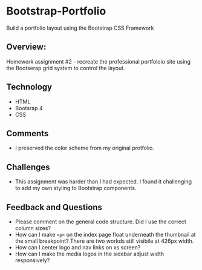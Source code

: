 # Bootstrap-Portfolio
Build a portfolio layout using the Bootstrap CSS Framework

## Overview: 
Homework assignment #2 - recreate the professional portfoloio site using the Bootserap grid system to control the layout.

## Technology 
* HTML
* Bootsrap 4
* CSS

## Comments
* I preserved the color scheme from my original protfolio. 


## Challenges
* This assignment was harder than I had expected. I found it challenging to add my own styling to Bootstrap components.

## Feedback and Questions

* Please comment on the general code structure. Did I use the correct column sizes?
* How can I make `<p>` on the index page float underneath the thumbnail at the small breakpoint? There are two workds still visibile at 426px width.
* How can I center logo and nav links on xs screen?
* How can I make the media logos in the sidebar adjust width responsively?
 
